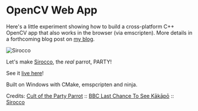 # OpenCV Web App
Here's a little experiment showing how to build a cross-platform C++ OpenCV app that also works in the browser (via emscripten). More details in a forthcoming blog post on [my blog](http://videocortex.io).

![Sirocco](http://cultofthepartyparrot.com/parrots/rightparrot.gif)

Let's make [Sirocco](https://www.facebook.com/siroccokakapo/), the *real* parrot, PARTY!

See it [live here](http://videocortex.io/party_parrot/)!  

Built on Windows with CMake, emspcripten and ninja.

Credits: [Cult of the Party Parrot](http://cultofthepartyparrot.com/) :: [BBC Last Chance To See Kākāpō](https://www.youtube.com/watch?v=9T1vfsHYiKY) :: [Sirocco](https://en.wikipedia.org/wiki/Sirocco_(parrot))
